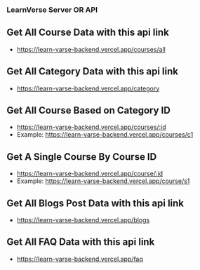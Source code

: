 ### LearnVerse Server OR API

## Get All Course Data with this api link
- https://learn-varse-backend.vercel.app/courses/all

## Get All Category Data with this api link
- https://learn-varse-backend.vercel.app/category

## Get All Course Based on Category ID
- https://learn-varse-backend.vercel.app/courses/:id
- Example: https://learn-varse-backend.vercel.app/courses/c1

## Get A Single Course By Course ID
- https://learn-varse-backend.vercel.app/course/:id
- Example: https://learn-varse-backend.vercel.app/course/s1

## Get All Blogs Post Data with this api link
- https://learn-varse-backend.vercel.app/blogs

## Get All FAQ Data with this api link
- https://learn-varse-backend.vercel.app/faq
